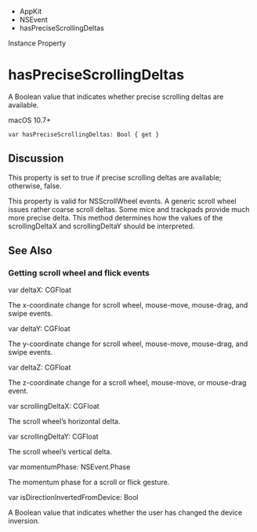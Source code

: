 

- AppKit
- NSEvent
-  hasPreciseScrollingDeltas 

Instance Property

# hasPreciseScrollingDeltas

A Boolean value that indicates whether precise scrolling deltas are available.

macOS 10.7+

``` source
var hasPreciseScrollingDeltas: Bool { get }
```

## Discussion

This property is set to true if precise scrolling deltas are available; otherwise, false.

This property is valid for NSScrollWheel events. A generic scroll wheel issues rather coarse scroll deltas. Some mice and trackpads provide much more precise delta. This method determines how the values of the scrollingDeltaX and scrollingDeltaY should be interpreted.

## See Also

### Getting scroll wheel and flick events

var deltaX: CGFloat

The x-coordinate change for scroll wheel, mouse-move, mouse-drag, and swipe events.

var deltaY: CGFloat

The y-coordinate change for scroll wheel, mouse-move, mouse-drag, and swipe events.

var deltaZ: CGFloat

The z-coordinate change for a scroll wheel, mouse-move, or mouse-drag event.

var scrollingDeltaX: CGFloat

The scroll wheel’s horizontal delta.

var scrollingDeltaY: CGFloat

The scroll wheel’s vertical delta.

var momentumPhase: NSEvent.Phase

The momentum phase for a scroll or flick gesture.

var isDirectionInvertedFromDevice: Bool

A Boolean value that indicates whether the user has changed the device inversion.

